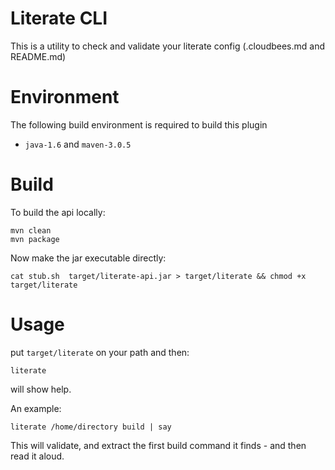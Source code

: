 # Literate CLI

 This is a utility to check and validate your literate config (.cloudbees.md and README.md)

# Environment

The following build environment is required to build this plugin

* `java-1.6` and `maven-3.0.5`

# Build

To build the api locally:

    mvn clean
    mvn package

Now make the jar executable directly:

    cat stub.sh  target/literate-api.jar > target/literate && chmod +x target/literate
    
# Usage


put `target/literate` on your path and then:

    literate

will show help.

An example:

    literate /home/directory build | say

This will validate, and extract the first build command it finds - and then read it aloud.